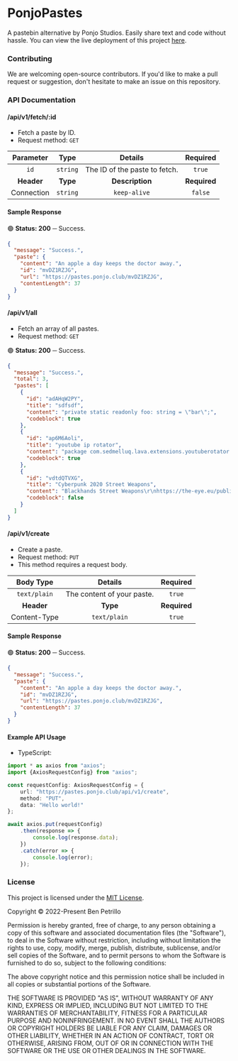 # PonjoPastes
A pastebin alternative by Ponjo Studios. Easily share text and code without hassle. You can view the live deployment of this project [here](https://pastes.ponjo.club).

### Contributing

We are welcoming open-source contributors. If you'd like to make a pull request or suggestion, don't hesitate to make an issue on this repository.

### API Documentation

#### /api/v1/fetch/:id

- Fetch a paste by ID.
- Request method: `GET`

| **Parameter** | **Type** | **Details** | **Required** |
| :---: | :---: | :---: | :---: |
| `id` | `string` | The ID of the paste to fetch. | `true` |
| **Header** | **Type** | **Description** | **Required** |
| Connection | `string` | `keep-alive` | `false` |

#### Sample Response

🟢 **Status: 200** ─ Success.
```json
{
  "message": "Success.",
  "paste": {
    "content": "An apple a day keeps the doctor away.",
    "id": "mvDZ1RZJG",
    "url": "https://pastes.ponjo.club/mvDZ1RZJG",
    "contentLength": 37
  }
}
```

#### /api/v1/all

- Fetch an array of all pastes.
- Request method: `GET`

🟢 **Status: 200** ─ Success.
```json
{
  "message": "Success.",
  "total": 3,
  "pastes": [
    {
      "id": "adAHqW2PY",
      "title": "sdfsdf",
      "content": "private static readonly foo: string = \"bar\";",
      "codeblock": true
    },
    {
      "id": "ap6M6Aoli",
      "title": "youtube ip rotator",
      "content": "package com.sedmelluq.lava.extensions.youtuberotator...",
      "codeblock": true
    },
    {
      "id": "vdtdQTVXG",
      "title": "Cyberpunk 2020 Street Weapons",
      "content": "Blackhands Street Weapons\r\nhttps://the-eye.eu/public/Books/rpg.rem.uz/Cyberpunk/Cyberpunk%202020/Cyberpunk%202020%20-%20CP3461%20Blackhand%27s%20Street%20Weapons.pdf",
      "codeblock": false
    }
  ]
}
```

#### /api/v1/create

- Create a paste.
- Request method: `PUT`
- This method requires a request body.

| **Body Type** | **Details** | **Required** |
| :---: | :---: | :---: |
| `text/plain` | The content of your paste. | `true` |
| **Header** | **Type** | **Required** |
| Content-Type | `text/plain` | `true` |

#### Sample Response

🟢 **Status: 200** ─ Success.
```json
{
  "message": "Success.",
  "paste": {
    "content": "An apple a day keeps the doctor away.",
    "id": "mvDZ1RZJG",
    "url": "https://pastes.ponjo.club/mvDZ1RZJG",
    "contentLength": 37
  }
}
```

#### Example API Usage

- TypeScript:

```ts
import * as axios from "axios";
import {AxiosRequestConfig} from "axios";

const requestConfig: AxiosRequestConfig = {
    url: "https://pastes.ponjo.club/api/v1/create",
    method: "PUT",
    data: "Hello world!"
};

await axios.put(requestConfig)
    .then(response => {
        console.log(response.data);
    })
    .catch(error => {
        console.log(error);
    });
```

### License

This project is licensed under the [MIT License](https://opensource.org/licenses/MIT).

Copyright © 2022-Present Ben Petrillo

Permission is hereby granted, free of charge, to any person obtaining
a copy of this software and associated documentation files (the
"Software"), to deal in the Software without restriction, including
without limitation the rights to use, copy, modify, merge, publish,
distribute, sublicense, and/or sell copies of the Software, and to
permit persons to whom the Software is furnished to do so, subject to
the following conditions:

The above copyright notice and this permission notice shall be
included in all copies or substantial portions of the Software.

THE SOFTWARE IS PROVIDED "AS IS", WITHOUT WARRANTY OF ANY KIND,
EXPRESS OR IMPLIED, INCLUDING BUT NOT LIMITED TO THE WARRANTIES OF
MERCHANTABILITY, FITNESS FOR A PARTICULAR PURPOSE AND
NONINFRINGEMENT. IN NO EVENT SHALL THE AUTHORS OR COPYRIGHT HOLDERS BE
LIABLE FOR ANY CLAIM, DAMAGES OR OTHER LIABILITY, WHETHER IN AN ACTION
OF CONTRACT, TORT OR OTHERWISE, ARISING FROM, OUT OF OR IN CONNECTION
WITH THE SOFTWARE OR THE USE OR OTHER DEALINGS IN THE SOFTWARE.
